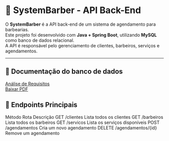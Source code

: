 # 💈 SystemBarber - API Back-End

O **SystemBarber** é a API back-end de um sistema de agendamento para barbearias.  
Este projeto foi desenvolvido com **Java + Spring Boot**, utilizando **MySQL** como banco de dados relacional.  
A API é responsável pelo gerenciamento de clientes, barbeiros, serviços e agendamentos.

---

## 📄 Documentação do banco de dados

 [Análise de Requisitos](https://github.com/gabrielribeirofsouza/back-end-systemBarber/blob/main/An%C3%A1lise%20de%20Requisitos%20-%20systemBarber.pdf)  
 [Baixar PDF](https://github.com/gabrielribeirofsouza/back-end-systemBarber/raw/main/An%C3%A1lise%20de%20Requisitos%20-%20systemBarber.pdf)




## 🧩 Endpoints Principais 
Método	Rota	Descrição
GET	/clientes	Lista todos os clientes
GET	/barbeiros	Lista todos os barbeiros
GET	/servicos	Lista os serviços disponíveis
POST	/agendamentos	Cria um novo agendamento
DELETE	/agendamentos/{id}	Remove um agendamento
